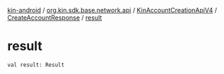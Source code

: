 [kin-android](../../../index.md) / [org.kin.sdk.base.network.api](../../index.md) / [KinAccountCreationApiV4](../index.md) / [CreateAccountResponse](index.md) / [result](./result.md)

# result

`val result: Result`
